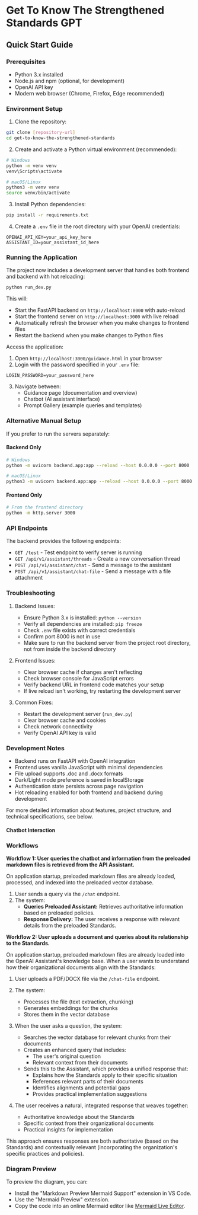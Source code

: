 # Get To Know The Strengthened Standards GPT

## Quick Start Guide

### Prerequisites
- Python 3.x installed
- Node.js and npm (optional, for development)
- OpenAI API key
- Modern web browser (Chrome, Firefox, Edge recommended)

### Environment Setup

1. Clone the repository:
```bash
git clone [repository-url]
cd get-to-know-the-strengthened-standards
```

2. Create and activate a Python virtual environment (recommended):
```bash
# Windows
python -m venv venv
venv\Scripts\activate

# macOS/Linux
python3 -m venv venv
source venv/bin/activate
```

3. Install Python dependencies:
```bash
pip install -r requirements.txt
```

4. Create a `.env` file in the root directory with your OpenAI credentials:
```env
OPENAI_API_KEY=your_api_key_here
ASSISTANT_ID=your_assistant_id_here
```

### Running the Application

The project now includes a development server that handles both frontend and backend with hot reloading:

```bash
python run_dev.py
```

This will:
- Start the FastAPI backend on `http://localhost:8000` with auto-reload
- Start the frontend server on `http://localhost:3000` with live reload
- Automatically refresh the browser when you make changes to frontend files
- Restart the backend when you make changes to Python files

Access the application:
1. Open `http://localhost:3000/guidance.html` in your browser
2. Login with the password specified in your `.env` file:
```env
LOGIN_PASSWORD=your_password_here
```
3. Navigate between:
   - Guidance page (documentation and overview)
   - Chatbot (AI assistant interface)
   - Prompt Gallery (example queries and templates)

### Alternative Manual Setup

If you prefer to run the servers separately:

#### Backend Only
```bash
# Windows
python -m uvicorn backend.app:app --reload --host 0.0.0.0 --port 8000

# macOS/Linux
python3 -m uvicorn backend.app:app --reload --host 0.0.0.0 --port 8000
```

#### Frontend Only
```bash
# From the frontend directory
python -m http.server 3000
```

### API Endpoints

The backend provides the following endpoints:

- `GET /test` - Test endpoint to verify server is running
- `GET /api/v1/assistant/threads` - Create a new conversation thread
- `POST /api/v1/assistant/chat` - Send a message to the assistant
- `POST /api/v1/assistant/chat-file` - Send a message with a file attachment

### Troubleshooting

1. Backend Issues:
   - Ensure Python 3.x is installed: `python --version`
   - Verify all dependencies are installed: `pip freeze`
   - Check `.env` file exists with correct credentials
   - Confirm port 8000 is not in use
   - Make sure to run the backend server from the project root directory, not from inside the backend directory

2. Frontend Issues:
   - Clear browser cache if changes aren't reflecting
   - Check browser console for JavaScript errors
   - Verify backend URL in frontend code matches your setup
   - If live reload isn't working, try restarting the development server

3. Common Fixes:
   - Restart the development server (`run_dev.py`)
   - Clear browser cache and cookies
   - Check network connectivity
   - Verify OpenAI API key is valid

### Development Notes

- Backend runs on FastAPI with OpenAI integration
- Frontend uses vanilla JavaScript with minimal dependencies
- File upload supports .doc and .docx formats
- Dark/Light mode preference is saved in localStorage
- Authentication state persists across page navigation
- Hot reloading enabled for both frontend and backend during development

For more detailed information about features, project structure, and technical specifications, see below.

#### Chatbot Interaction

### Workflows

**Workflow 1: User queries the chatbot and information from the preloaded markdown files is retrieved from the API Assistant.**

On application startup, preloaded markdown files are already loaded, processed, and indexed into the preloaded vector database.

1. User sends a query via the `/chat` endpoint.
2. The system:
     - **Queries Preloaded Assistant:** Retrieves authoritative information based on preloaded policies.
     - **Response Delivery:** The user receives a response with relevant details from the preloaded Standards.

**Workflow 2: User uploads a document and queries about its relationship to the Standards.**

On application startup, preloaded markdown files are already loaded into the OpenAI Assistant's knowledge base. When a user wants to understand how their organizational documents align with the Standards:

1. User uploads a PDF/DOCX file via the `/chat-file` endpoint.
2. The system:
   - Processes the file (text extraction, chunking)
   - Generates embeddings for the chunks
   - Stores them in the vector database

3. When the user asks a question, the system:
   - Searches the vector database for relevant chunks from their documents
   - Creates an enhanced query that includes:
     * The user's original question
     * Relevant context from their documents
   - Sends this to the Assistant, which provides a unified response that:
     * Explains how the Standards apply to their specific situation
     * References relevant parts of their documents
     * Identifies alignments and potential gaps
     * Provides practical implementation suggestions

4. The user receives a natural, integrated response that weaves together:
   - Authoritative knowledge about the Standards
   - Specific context from their organizational documents
   - Practical insights for implementation

This approach ensures responses are both authoritative (based on the Standards) and contextually relevant (incorporating the organization's specific practices and policies).

### Diagram Preview

To preview the diagram, you can:

- Install the "Markdown Preview Mermaid Support" extension in VS Code.
- Use the "Mermaid Preview" extension.
- Copy the code into an online Mermaid editor like [Mermaid Live Editor](https://mermaid.live).
